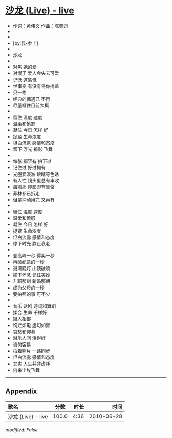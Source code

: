 # [沙龙 (Live) - live](https://music.163.com/song?id=29017184)

* 作词：黄伟文 作曲：陈奕迅
*
*
* [by:我-参上]
* 
* 沙龙
* 
* 对焦 她的爱
* 对慢了 爱人会失去可爱
* 记低 这感慨
* 世事变 有没有将你掩盖
* 只一格
* 经典的偶遇已 不再
* 尽量框住目前大概
* 
* 留住 温度 速度
* 温柔和愤怒
* 凝住 今日 怎样 好
* 捉紧 生命浓度
* 坦白流露 感情和态度
* 留下 浮光 掠影 飞舞
* 
* 每张 都罕有 拍下过
* 记住过 好过拥有
* 光圈爱漫游 眼睛等色诱
* 有人性 镜头里总有丰收
* 虽则那 即影即有售罄
* 菲林都已拆走
* 但是冲动用完 又再有
* 
* 留住 温度 速度
* 温柔和愤怒
* 凝住 今日 怎样 好
* 捉紧 生命浓度
* 坦白流露 感情和态度
* 停下时光 静止衰老
* 
* 登高峰一秒 得奖一秒
* 再破纪录的一秒
* 港湾晚灯 山顶破晓
* 摘下怀念 记住美妙
* 升职那刻 新婚那朝
* 成为父母的一秒
* 要拍照的事 可不少
* 
* 音乐 话剧 诗词和舞蹈
* 揉合 生命 千样好
* 摄入相部
* 绚烂如电 虚幻如雾
* 哀愁和仰慕
* 游乐人间 活得好
* 谈何容易
* 拍着照片 一路同步
* 坦白流露 感情和态度
* 其实 人生并非虚耗
* 何来尘埃飞舞


---

## Appendix

|歌名|分数|时长|时间|
|:---|:---:|---:|---:|
|沙龙 (Live) - live|100.0|4:36|2010-06-28

*modified: False*